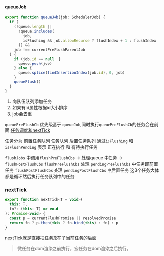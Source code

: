 #### queueJob 
```js
export function queueJob(job: SchedulerJob) {
  if (
    (!queue.length ||
      !queue.includes(
        job,
        isFlushing && job.allowRecurse ? flushIndex + 1 : flushIndex
      )) &&
    job !== currentPreFlushParentJob
  ) {
    if (job.id == null) {
      queue.push(job)
    } else {
      queue.splice(findInsertionIndex(job.id), 0, job)
    }
    queueFlush()
  }
}
```
1. 向队伍队列添加任务
2. 如果有id属性根据id大小排序
3. job会去重

`queuePreFlushCb` 优先级高于 `queueJob`,同时执行`queuePreFlushCb`的任务会在前面
[任务调度和nextTick](https://juejin.cn/post/6987710437651382280#heading-26)


任务分为 前置任务队列  任务队列 后置任务队列
通过`isFlushing` 和 `isFlushPending` 表示 正在执行 和 有待执行任务


`flushJobs` 中调用`flushPreFlushCbs` -> 处理queue 中任务 -> `flushPostFlushCbs`
`flushPreFlushCbs` 处理 `pendingPreFlushCbs` 中任务即前置任务
`flushPostFlushCbs` 处理 `pendingPostFlushCbs` 中后置任务
这3个任务大体都是循环然后执行任务队列中的任务

### nextTick
```js
export function nextTick<T = void>(
  this: T,
  fn?: (this: T) => void
): Promise<void> {
  const p = currentFlushPromise || resolvedPromise
  return fn ? p.then(this ? fn.bind(this) : fn) : p
}
```
nextTick就是直接把任务放在了当前任务的后面


> 微任务在dom渲染之前执行，宏任务在dom渲染之后执行。